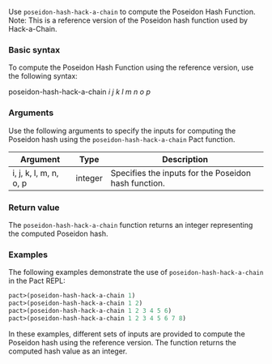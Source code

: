Use `poseidon-hash-hack-a-chain` to compute the Poseidon Hash Function. Note: This is a reference version of the Poseidon hash function used by Hack-a-Chain.

### Basic syntax

To compute the Poseidon Hash Function using the reference version, use the following syntax:

poseidon-hash-hack-a-chain *i j k l m n o p*

### Arguments

Use the following arguments to specify the inputs for computing the Poseidon hash using the `poseidon-hash-hack-a-chain` Pact function.

| Argument | Type | Description |
| --- | --- | --- |
| i, j, k, l, m, n, o, p | integer | Specifies the inputs for the Poseidon hash function. |

### Return value

The `poseidon-hash-hack-a-chain` function returns an integer representing the computed Poseidon hash.

### Examples

The following examples demonstrate the use of `poseidon-hash-hack-a-chain` in the Pact REPL:

```lisp
pact>(poseidon-hash-hack-a-chain 1)
pact>(poseidon-hash-hack-a-chain 1 2)
pact>(poseidon-hash-hack-a-chain 1 2 3 4 5 6)
pact>(poseidon-hash-hack-a-chain 1 2 3 4 5 6 7 8)
```

In these examples, different sets of inputs are provided to compute the Poseidon hash using the reference version. The function returns the computed hash value as an integer.
